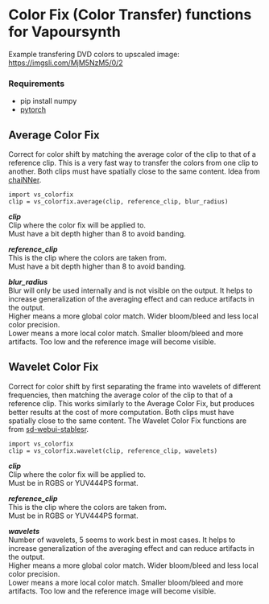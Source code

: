 # Color Fix (Color Transfer) functions for Vapoursynth

Example transfering DVD colors to upscaled image: https://imgsli.com/MjM5NzM5/0/2

### Requirements
* pip install numpy
* [pytorch](https://pytorch.org/) 

## Average Color Fix
Correct for color shift by matching the average color of the clip to that of a reference clip. This is a very fast way to transfer the colors from one clip to another. Both clips must have spatially close to the same content. Idea from [chaiNNer](https://github.com/chaiNNer-org/chaiNNer). 

    import vs_colorfix
    clip = vs_colorfix.average(clip, reference_clip, blur_radius)

__*clip*__  
Clip where the color fix will be applied to.  
Must have a bit depth higher than 8 to avoid banding.

__*reference_clip*__  
This is the clip where the colors are taken from.  
Must have a bit depth higher than 8 to avoid banding.

__*blur_radius*__  
Blur will only be used internally and is not visible on the output. It helps to increase generalization of the averaging effect and can reduce artifacts in the output.  
Higher means a more global color match. Wider bloom/bleed and less local color precision.  
Lower means a more local color match. Smaller bloom/bleed and more artifacts. Too low and the reference image will become visible.

## Wavelet Color Fix
Correct for color shift by first separating the frame into wavelets of different frequencies, then matching the average color of the clip to that of a reference clip. This works similarly to the Average Color Fix, but produces better results at the cost of more computation. Both clips must have spatially close to the same content. The Wavelet Color Fix functions are from [sd-webui-stablesr](https://github.com/pkuliyi2015/sd-webui-stablesr/blob/master/srmodule/colorfix.py).  

    import vs_colorfix
    clip = vs_colorfix.wavelet(clip, reference_clip, wavelets)

__*clip*__  
Clip where the color fix will be applied to.  
Must be in RGBS or YUV444PS format.

__*reference_clip*__  
This is the clip where the colors are taken from.  
Must be in RGBS or YUV444PS format.

__*wavelets*__  
Number of wavelets, 5 seems to work best in most cases. It helps to increase generalization of the averaging effect and can reduce artifacts in the output.  
Higher means a more global color match. Wider bloom/bleed and less local color precision.  
Lower means a more local color match. Smaller bloom/bleed and more artifacts. Too low and the reference image will become visible.



